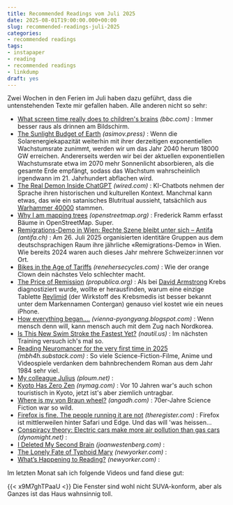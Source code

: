 ```yaml
---
title: Recommended Readings vom Juli 2025
date: 2025-08-01T19:00:00.000+00:00
slug: recommended-readings-juli-2025
categories:
- recommended readings
tags:
- instapaper
- reading
- recommended readings
- linkdump
draft: yes
---
```


Zwei Wochen in den Ferien im Juli haben dazu geführt, dass die untenstehenden Texte mir gefallen haben. Alle anderen nicht so sehr: 

- [What screen time really does to children's brains](https://www.bbc.com/news/articles/c9d0l40v551o) *(bbc.com)* : Immer besser raus als drinnen am Bildschirm.
- [The Sunlight Budget of Earth](https://www.asimov.press/p/sunlight-budget) *(asimov.press)* : Wenn die Solarenergiekapazität weiterhin mit ihrer derzeitigen exponentiellen Wachstumsrate zunimmt, werden wir um das Jahr 2040 herum 18000 GW erreichen. Andererseits werden wir bei der aktuellen exponentiellen Wachstumsrate etwa im 2070 mehr Sonnenlicht absorbieren, als die gesamte Erde empfängt, sodass das Wachstum wahrscheinlich irgendwann im 21. Jahrhundert abflachen wird.
- [The Real Demon Inside ChatGPT](https://www.wired.com/story/chatgpt-devil-worship-llm-training/) *(wired.com)* : KI-Chatbots nehmen der Sprache ihren historischen und kulturellen Kontext. Manchmal kann etwas, das wie ein satanisches Blutritual aussieht, tatsächlich aus [Warhammer 40000](https://warhammer40000.com) stammen.
- [Why I am mapping trees](https://www.openstreetmap.org/user/woodpeck/diary/393947) *(openstreetmap.org)* : Frederick Ramm erfasst Bäume in OpenStreetMap. Super.
- [Remigrations-Demo in Wien: Rechte Szene bleibt unter sich – Antifa](https://www.antifa.ch/remigrations-demo-in-wien-mit-starker-schweizer-beteiligung/) *(antifa.ch)* : Am 26. Juli 2025 organisierten identitäre Gruppen aus dem deutschsprachigen Raum ihre jährliche «Remigrations-Demo» in Wien. Wie bereits 2024 waren auch dieses Jahr mehrere Schweizer:innen vor Ort.
- [Bikes in the Age of Tariffs](https://www.renehersecycles.com/bikes-in-the-age-of-tariffs/) *(renehersecycles.com)* : Wie der orange Clown dein nächstes Velo schlechter macht.
- [The Price of Remission](https://www.propublica.org/article/revlimid-price-cancer-celgene-drugs-fda-multiple-myeloma) *(propublica.org)* : Als bei [David Armstrong](https://www.propublica.org/people/david-armstrong) Krebs diagnostiziert wurde, wollte er herausfinden, warum eine einzige Tablette [Revlimid](https://compendium.ch/product/1319971-revlimid-kaps-2-5-mg/mpro) (der Wirkstoff des Krebsmedis ist besser bekannt unter dem Markennamen Contergan) genauso viel kostet wie ein neues iPhone.
- [How everything began....](http://vienna-pyongyang.blogspot.com/2008/04/how-everything-began.html) *(vienna-pyongyang.blogspot.com)* : Wenn mensch denn will, kann mensch auch mit dem Zug nach Nordkorea.
- [Is This New Swim Stroke the Fastest Yet?](https://nautil.us/is-this-new-swim-stroke-the-fastest-yet-235511/) *(nautil.us)* : Im nächsten Training versuch ich's mal so.
- [Reading Neuromancer for the very first time in 2025](https://mbh4h.substack.com/p/neuromancer-2025-review-william-gibson) *(mbh4h.substack.com)* : So viele Science-Fiction-Filme, Anime und Videospiele verdanken dem bahnbrechendem Roman aus dem Jahr 1984 sehr viel.
- [My colleague Julius](https://ploum.net/2024-12-23-julius-en.html) *(ploum.net)* : 
- [Kyoto Has Zero Zen](https://nymag.com/intelligencer/article/kyoto-japan-tourism-attraction-travel-tourist-trap.html) *(nymag.com)* : Vor 10 Jahren war's auch schon touristisch in Kyoto, jetzt ist's aber ziemlich untragbar.
- [Where is my von Braun wheel?](https://angadh.com/whereVonBraunWheel) *(angadh.com)* : 70er-Jahre Science Fiction war so wild.
- [Firefox is fine. The people running it are not](https://www.theregister.com/2025/07/08/firefox_isnt_dead/) *(theregister.com)* : Firefox ist mittlerweilen hinter Safari und Edge. Und das will 'was heissen...
- [Conspiracy theory: Electric cars make more air pollution than gas cars](https://dynomight.net/tires/) *(dynomight.net)* : 
- [I Deleted My Second Brain](https://www.joanwestenberg.com/p/i-deleted-my-second-brain) *(joanwestenberg.com)* : 
- [The Lonely Fate of Typhoid Mary](https://www.newyorker.com/magazine/1935/01/26/mary-mallon-profile-typhoid-carrier-no-36) *(newyorker.com)* : 
- [What’s Happening to Reading?](https://www.newyorker.com/culture/open-questions/whats-happening-to-reading) *(newyorker.com)* : 

Im letzten Monat sah ich folgende Videos und fand diese gut:

{{< x9M7ghTPaaU <}}
Die Fenster sind wohl nicht SUVA-konform, aber als Ganzes ist das Haus wahnsinnig toll.